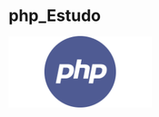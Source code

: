 # php_Estudo
<img src="https://github.com/miguelsrrobo/php_Estudo/blob/main/logo/1*Y1hq9sHXG26Fyhys81z8rg.png" alt="php_logo" width="50%" />
